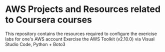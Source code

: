 # AWS Projects and Resources related to Coursera courses

This repository contains the resources required to configure the exericise labs for one's AWS account
Exercise the AWS Toolkit (v2.10.0) via Visual Studio Code, Python + Boto3




